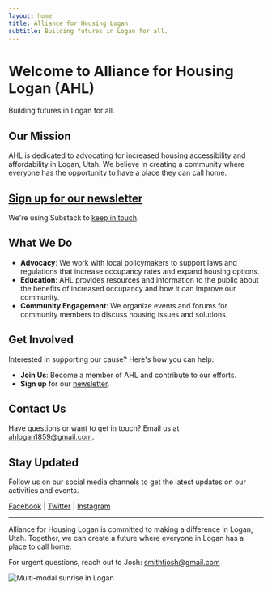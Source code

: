 ```yaml
---
layout: home
title: Alliance for Housing Logan
subtitle: Building futures in Logan for all.
---
```


# Welcome to Alliance for Housing Logan (AHL)

Building futures in Logan for all.

## Our Mission

AHL is dedicated to advocating for increased housing accessibility and affordability in Logan, Utah. We believe in creating a community where everyone has the opportunity to have a place they can call home.

## [Sign up for our newsletter](https://ahlogan.substack.com/about)

We're using Substack to [keep in touch](https://ahlogan.substack.com/about).


## What We Do

- **Advocacy**: We work with local policymakers to support laws and regulations that increase occupancy rates and expand housing options.
- **Education**: AHL provides resources and information to the public about the benefits of increased occupancy and how it can improve our community.
- **Community Engagement**: We organize events and forums for community members to discuss housing issues and solutions.

## Get Involved

Interested in supporting our cause? Here's how you can help:

- **Join Us**: Become a member of AHL and contribute to our efforts.
- **Sign up** for our [newsletter](https://ahlogan.substack.com/about).

## Contact Us

Have questions or want to get in touch? Email us at [ahlogan1859@gmail.com](mailto:ahlogan1859@gmail.com).

## Stay Updated

Follow us on our social media channels to get the latest updates on our activities and events.

[Facebook](#) | [Twitter](#) | [Instagram](#)

---

Alliance for Housing Logan is committed to making a difference in Logan, Utah. Together, we can create a future where everyone in Logan has a place to call home.

For urgent questions, reach out to Josh: smithtjosh@gmail.com

![Multi-modal sunrise in Logan](/multi-modal_sunrise_landscape.png)

